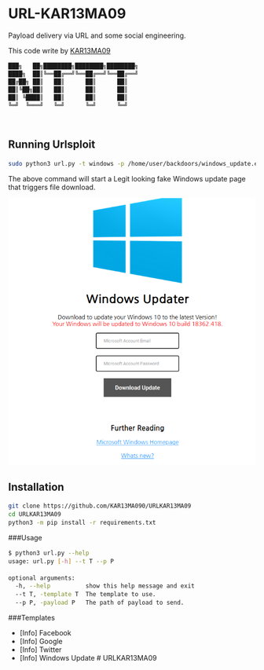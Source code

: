 # URL-KAR13MA09
Payload delivery via URL and some social engineering.
 
 This code write by [KAR13MA09](https://github.com/KAR13MA09/)
<br>

```
███╗   ██╗████████╗████████╗████████╗ 
████╗  ██║╚══██╔══╝╚══██╔══╝╚══██╔══╝ 
██╔██╗ ██║   ██║      ██║      ██║     
██║╚██╗██║   ██║      ██║      ██║  
██║ ╚████║   ██║      ██║      ██║     
╚═╝  ╚═══╝   ╚═╝      ╚═╝      ╚═╝   
```
<br>

## Running Urlsploit
``` sh
sudo python3 url.py -t windows -p /home/user/backdoors/windows_update.exe
```
The above command will start a Legit looking fake Windows update page that triggers file download.

![sample_two](https://github.com/KAR13MA090/URLKAR13MA09/blob/main/img/two.png)

## Installation 
``` sh
git clone https://github.com/KAR13MA090/URLKAR13MA09
cd URLKAR13MA09
python3 -m pip install -r requirements.txt
```

###Usage 
``` sh
$ python3 url.py --help
usage: url.py [-h] --t T --p P

optional arguments:
  -h, --help          show this help message and exit
  --t T, -template T  The template to use.
  --p P, -payload P   The path of payload to send.
```

###Templates
- [Info] Facebook
- [Info] Google 
- [Info] Twitter
- [Info] Windows Update
#   U R L K A R 1 3 M A 0 9 
 
 
